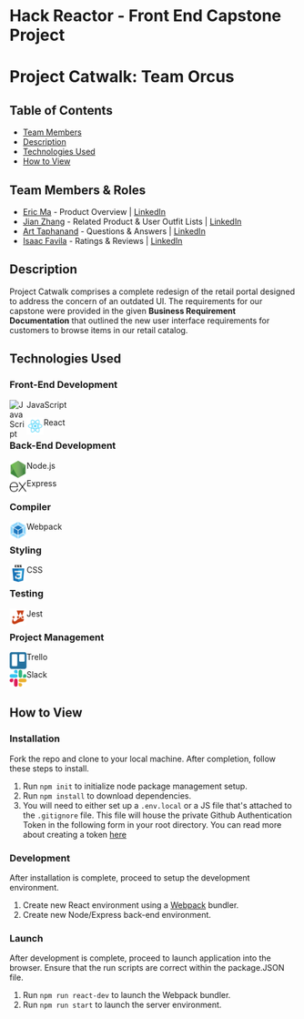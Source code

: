 # Hack Reactor - Front End Capstone Project
# Project Catwalk: Team Orcus

## Table of Contents
- [Team Members](#team-members)
- [Description](#description)
- [Technologies Used](#tools)
- [How to View](#view)


## Team Members & Roles
- [Eric Ma](https://github.com/emm224) - Product Overview | [LinkedIn](https://www.linkedin.com/in/eric-ma-806417bb/)
- [Jian Zhang](https://github.com/OursCat) - Related Product & User Outfit Lists | [LinkedIn](https://www.linkedin.com/in/jian-zhang-/)
- [Art Taphanand](https://github.com/ataph15) - Questions & Answers | [LinkedIn](https://www.linkedin.com/in/art-taphanand/)
- [Isaac Favila](https://github.com/IsaacFavila) - Ratings & Reviews | [LinkedIn](https://www.linkedin.com/in/isaac-favila-2a8334182/)

## Description
Project Catwalk comprises a complete redesign of the retail portal designed to address the concern of an outdated UI. The requirements for our capstone were provided in the given <b>Business Requirement Documentation</b> that outlined the new user interface requirements for customers to browse items in our retail catalog.

## Technologies Used

### Front-End Development
JavaScript <img align="left" alt="JavaScript" width="30px" src="https://raw.githubusercontent.com/jmnote/z-icons/master/svg/javascript.svg" />
<br />

React <img align="left" alt="React" width="30px" src="https://raw.githubusercontent.com/github/explore/80688e429a7d4ef2fca1e82350fe8e3517d3494d/topics/react/react.png" />
<br />

### Back-End Development
Node.js <img align="left" alt="Node JS" width="30px" src="https://raw.githubusercontent.com/github/explore/80688e429a7d4ef2fca1e82350fe8e3517d3494d/topics/nodejs/nodejs.png" />
<br />

Express <img align="left" alt="Express" width="30px" src="https://github.com/devicons/devicon/blob/master/icons/express/express-original.svg" />
<br />

### Compiler
Webpack <img align="left" alt="Webpack" width="30px" src="https://raw.githubusercontent.com/devicons/devicon/master/icons/webpack/webpack-original.svg" />
<br />

### Styling
CSS <img align="left" alt="CSS3" width="30px" src="https://raw.githubusercontent.com/github/explore/80688e429a7d4ef2fca1e82350fe8e3517d3494d/topics/css/css.png" />
<br />

### Testing
Jest <img align="left" alt="Jest" width="30px" src="https://raw.githubusercontent.com/vscode-icons/vscode-icons/master/icons/file_type_jest.svg?sanitize=true" />
<br />

### Project Management
Trello <img align="left" alt="Trello" width="30px" src="https://raw.githubusercontent.com/devicons/devicon/master/icons/trello/trello-plain.svg" />
<br />

Slack <img align="left" alt="Slack" width="30px" src="https://github.com/devicons/devicon/blob/master/icons/slack/slack-original.svg" />
<br />
<br />


## How to View

### Installation
Fork the repo and clone to your local machine. After completion, follow these steps to install.

1. Run `npm init` to initialize node package management setup.
2. Run `npm install` to download dependencies.
3. You will need to either set up a `.env.local` or a JS file that's attached to the `.gitignore` file. This file will house the private Github Authentication Token in the following form in your root directory. You can read more about creating a token [here](https://docs.github.com/en/github/authenticating-to-github/creating-a-personal-access-token)

### Development
After installation is complete, proceed to setup the development environment.
1. Create new React environment using a [Webpack](https://webpack.js.org) bundler.
2. Create new Node/Express back-end environment.

### Launch
After development is complete, proceed to launch application into the browser. Ensure that the run scripts are correct within the package.JSON file.
1. Run `npm run react-dev` to launch the Webpack bundler.
2. Run `npm run start` to launch the server environment.